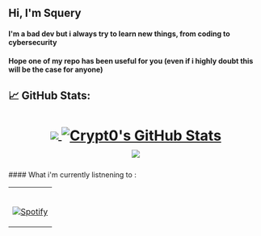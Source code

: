 ## Hi, I'm Squery
#### I'm a bad dev but i always try to learn new things, from coding to cybersecurity
#### Hope one of my repo has been useful for you (even if i highly doubt this will be the case for anyone)

## &#x1f4c8; GitHub Stats:

<h1 align="center">
<a href="https://github.com/Squerys">
  <img align="center" src="https://github-readme-stats.vercel.app/api/top-langs/?username=Squerys&hide=java,html&title_color=ffffff&text_color=c9cacc&icon_color=2bbc8a&bg_color=1d1f21" />
</>
<a href="https://github.com/Squerys">
  <img align="center" src="https://github-readme-stats.vercel.app/api?username=Squerys&show_icons=true&line_height=27&count_private=true&title_color=ffffff&text_color=c9cacc&icon_color=ffff00&bg_color=1d1f21" alt="Crypt0's GitHub Stats" />
</a>
<br>
<a href="https://github.com/Squerys">
  <img align="center" src="https://github-readme-streak-stats.herokuapp.com?user=Squerys&theme=dark&background=1D1F21" />
<a/>
<br>
</h1>
#### What i'm currently listnening to : 
<table align="center" width="100%"> 
  <tr>
  <td width="100%">
    
&nbsp; <br> [![Spotify](https://squerys.vercel.app/api/spotify?background_color=0d1117&border_color=ffffff)](https://open.spotify.com/user/b1to01nn9dp4mzoyq0f0drsfs)
    
  </td>

